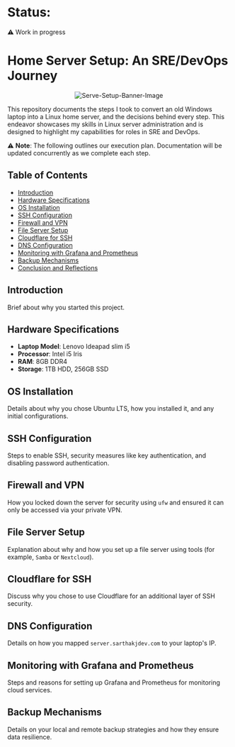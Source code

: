 # Status:

:warning: Work in progress

# Home Server Setup: An SRE/DevOps Journey

<p align="center">
  <img src="https://media.discordapp.net/attachments/1167763653970374696/1167763742587637770/DALLE_2023-10-28_15.24.24_-_Illustration_of_a_stylized_Linux_penguin_Tux_holding_a_wrench_and_wearing_a_hard_hat_standing_next_to_a_laptop_that_has_server_racks_and_network_ca.png?ex=654f4fbc&is=653cdabc&hm=04f19bfa9f571ee16f13845e427bc294bc3474519c9f8b0752abb57d2e7971d2&=&width=2150&height=1228" alt="Serve-Setup-Banner-Image">
</p>

This repository documents the steps I took to convert an old Windows laptop into a Linux home server, and the decisions behind every step. This endeavor showcases my skills in Linux server administration and is designed to highlight my capabilities for roles in SRE and DevOps.

:warning: **Note**: The following outlines our execution plan. Documentation will be updated concurrently as we complete each step.

## Table of Contents

- [Introduction](#introduction)
- [Hardware Specifications](#hardware-specifications)
- [OS Installation](#os-installation)
- [SSH Configuration](#ssh-configuration)
- [Firewall and VPN](#firewall-and-vpn)
- [File Server Setup](#file-server-setup)
- [Cloudflare for SSH](#cloudflare-for-ssh)
- [DNS Configuration](#dns-configuration)
- [Monitoring with Grafana and Prometheus](#monitoring-with-grafana-and-prometheus)
- [Backup Mechanisms](#backup-mechanisms)
- [Conclusion and Reflections](#conclusion-and-reflections)

## Introduction

Brief about why you started this project.

## Hardware Specifications

- **Laptop Model**: Lenovo Ideapad slim i5
- **Processor**: Intel i5 Iris
- **RAM**: 8GB DDR4
- **Storage**: 1TB HDD, 256GB SSD

## OS Installation

Details about why you chose Ubuntu LTS, how you installed it, and any initial configurations.

## SSH Configuration

Steps to enable SSH, security measures like key authentication, and disabling password authentication.

## Firewall and VPN

How you locked down the server for security using `ufw` and ensured it can only be accessed via your private VPN.

## File Server Setup

Explanation about why and how you set up a file server using tools (for example, `Samba` or `Nextcloud`).

## Cloudflare for SSH

Discuss why you chose to use Cloudflare for an additional layer of SSH security.

## DNS Configuration

Details on how you mapped `server.sarthakjdev.com` to your laptop's IP.

## Monitoring with Grafana and Prometheus

Steps and reasons for setting up Grafana and Prometheus for monitoring cloud services.

## Backup Mechanisms

Details on your local and remote backup strategies and how they ensure data resilience.
